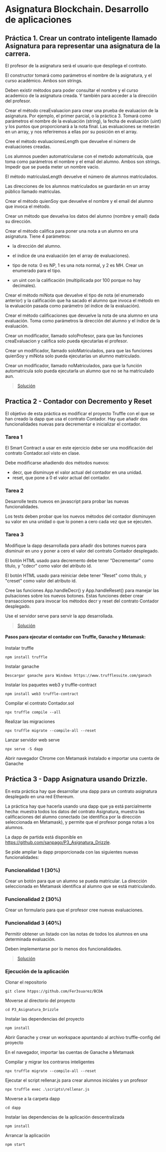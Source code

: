 # Asignatura Blockchain. Desarrollo de aplicaciones

##  Práctica 1. Crear un contrato inteligente llamado Asignatura para representar una asignatura de la carrera.

El profesor de la asignatura será el usuario que despliega el contrato.

El constructor tomará como parámetros el nombre de la asignatura, y el curso académico. Ambos son strings.

Deben existir métodos para poder consultar el nombre y el curso academico de la asignatura creada. Y también para acceder a la dirección del profesor.

Crear el método creaEvaluacion para crear una prueba de evaluacion de la asignatura. Por ejemplo, el primer parcial, o la práctica 3. Tomará como parámetros el nombre de la evaluación (string), la fecha de evaluación (uint) y los puntos que proporcionará a la nota final. Las evaluaciones se meterán en un array, y nos referiremos a ellas por su posición en el array.

Cree el método evaluacionesLength que devuelve el número de evaluaciones creadas.

Los alumnos pueden automatricularse con el metodo automatricula, que toma como parámetros el nombre y el email del alumno. Ambos son strings. Impedir que se pueda meter un nombre vacio.

El método matriculasLength devuelve el número de alumnos matriculados.

Las direcciones de los alumnos matriculados se guardarán en un array público llamado matriculas.

Crear el método quienSoy que devuelve el nombre y el email del alumno que invoca el método.

Crear un método que devuelva los datos del alumno (nombre y email) dada su dirección.

Crear el método califica para poner una nota a un alumno en una asignatura. Tiene 4 parámetros:

  - la dirección del alumno.

  - el índice de una evaluación (en el array de evaluaciones).

  - tipo de nota: 0 es NP, 1 es una nota normal, y 2 es MH. Crear un enumerado para el tipo.

  - un uint con la calificación (multipilicada por 100 porque no hay decimales).

Crear el método miNota que devuelve el tipo de nota (el enumerado anterior) y la calificación que ha sacado el alumno que invoca el método en la evaluación pasada como parámetro (el índice de la evaluación).

Crear el método calificaciones que devuelve la nota de una alumno en una evaluación. Toma como parámetros la dirección del alumno y el índice de la evaluación.

Crear un modificador, llamado soloProfesor, para que las funciones creaEvaluacion y califica solo pueda ejecutarlas el profesor.

Crear un modificador, llamado soloMatriculados, para que las funciones quienSoy y miNota solo pueda ejecutarlas un alumno matriculado.

Crear un modificador, llamado noMatriculados, para que la función automatricula solo pueda ejecutarla un alumno que no se ha matriculado aun.

> [Solución](https://github.com/Fer3suarez/BCDA/blob/master/asignatura.sol)


##  Practica 2 - Contador con Decremento y Reset

El objetivo de esta práctica es modificar el proyecto Truffle con el que se han creado la dapp que usa el contrato Contador. Hay que añadir dos funcionalidades nuevas para decrementar e inicializar el contador.

### Tarea 1
El Smart Contract a usar en este ejercicio debe ser una modificación del contrato Contador.sol visto en clase.

Debe modificarse añadiendo dos métodos nuevos:

- decr, que disminuye el valor actual del contador en una unidad.
- reset, que pone a 0 el valor actual del contador.

### Tarea 2
Desarrolle tests nuevos en javascript para probar las nuevas funcionalidades.

Los tests deben probar que los nuevos métodos del contador disminuyen su valor en una unidad o que lo ponen a cero cada vez que se ejecuten.

### Tarea 3
Modifique la dapp desarrollada para añadir dos botones nuevos para disminuir en uno y poner a cero el valor del contrato Contador desplegado.

El botón HTML usado para decremento debe tener "Decrementar" como título, y "cdecr" como valor del atributo id.

El botón HTML usado para reiniciar debe tener "Reset" como título, y "creset" como valor del atributo id.

Cree las funciones App.handleDecr() y App.handleReset() para manejar las pulsaciones sobre los nuevos botones. Estas funciones deber crear transacciones para invocar los métodos decr y reset del contrato Contador desplegado.

Use el servidor serve para servir la app desarrollada.

> [Solución](https://github.com/Fer3suarez/BCDA/tree/master/Pr%C3%A1ctica%202.%20Contador%20con%20decremento%20y%20reset)

#### Pasos para ejecutar el contador con Truffle, Ganache y Metamask:
Instalar truffle
```
npm install truffle 
```
Instalar ganache
```
Descargar ganache para Windows https://www.trufflesuite.com/ganach
```
Instalar los paquetes web3 y truffle-contract
```
npm install web3 truffle-contract
```
Compilar el contrato Contador.sol
```
npx truffle compile --all
```
Realizar las migraciones
```
npx truffle migrate --compile-all --reset
```
Lanzar servidor web serve
```
npx serve -S dapp
```
Abrir navegador Chrome con Metamask instalado e importar una cuenta de Ganache

##  Práctica 3 - Dapp Asignatura usando Drizzle.

En esta práctica hay que desarrollar una dapp para un contrato asignatura desplegado en una red Ethereum.

La práctica hay que hacerla usando una dapp que ya está parcialmente hecha: muestra todos los datos del contrato Asignatura, muestra las calificaciones del alumno conectado (se identifica por la dirección seleccionada en Metamask), y permite que el profesor ponga notas a los alumnos.

La dapp de partida está disponible en https://github.com/sanpago/P3_Asignatura_Drizzle.

Se pide ampliar la dapp proporcionada con las siguientes nuevas funcionalidades:

### Funcionalidad 1 (30%)
Crear un botón para que un alumno se pueda matricular.  La dirección seleccionada en Metamask identifica al alumno que se está matriculando.

### Funcionalidad 2 (30%)
Crear un formulario para que el profesor cree nuevas evaluaciones.

### Funcionalidad 3 (40%)
Permitir obtener un listado con las notas de todos los alumnos en una determinada evaluación.

Deben implementarse por lo menos dos funcionalidades. 

> [Solución](https://github.com/Fer3suarez/BCDA/tree/master/P3_Asignatura_Drizzle)

### Ejecución de la aplicación

Clonar el repositorio

```
git clone htpps://github.com/Fer3suarez/BCDA
```

Moverse al directorio del proyecto

```
cd P3_Asignatura_Drizzle
```

Instalar las dependencias del proyecto

```
npm install
```

Abrir Ganache y crear un workspace apuntando al archivo truffle-config del proyecto


En el navegador, importar las cuentas de Ganache a Metamask


Compilar y migrar los contraros inteligentes

```
npx truffle migrate --compile-all --reset
```

Ejecutar el script rellenar.js para crear alumnos iniciales y un profesor

```
npx truffle exec .\scripts\rellenar.js
```

Moverse a la carpeta dapp

```
cd dapp
```

Instalar las dependencias de la aplicación descentralizada

```
npm install
```

Arrancar la aplicación

```
npm start
```
